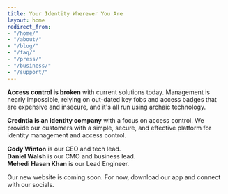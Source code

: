 ```yaml
---
title: Your Identity Wherever You Are
layout: home
redirect_from:
- "/home/"
- "/about/"
- "/blog/"
- "/faq/"
- "/press/"
- "/business/"
- "/support/"
---
```


**Access control is broken** with current solutions today.
Management is nearly impossible, relying on out-dated key fobs and access badges that are expensive and insecure, and it's all run using archaic technology.

**Credntia is an identity company** with a focus on access control. We provide our customers with a simple, secure, and effective platform for identity management and access control.

**Cody Winton** is our CEO and tech lead.
<br>
**Daniel Walsh** is our CMO and business lead.
<br>
**Mehedi Hasan Khan** is our Lead Engineer.

Our new website is coming soon.
For now, download our app and connect with our socials.

